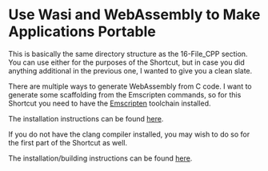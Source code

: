 # Use Wasi and WebAssembly to Make Applications Portable

This is basically the same directory structure as the 16-File_CPP section. You can use either for the purposes of the Shortcut, but in case you did anything additional in the previous one, I wanted to give you a clean slate.

There are multiple ways to generate WebAssembly from C code. I want to generate some scaffolding from the Emscripten commands, so for this Shortcut you need to have the [Emscripten](https://emscripten.org) toolchain installed.

The installation instructions can be found [here](https://emscripten.org/docs/getting_started/downloads.html).

If you do not have the clang compiler installed, you may wish to do so for the first part of the Shortcut as well.

The installation/building instructions can be found [here](https://clang.llvm.org/get_started.html).